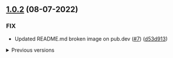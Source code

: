 ## [1.0.2](https://github.com/cgutierr-zgz/usefull_extensions/commit/c18ce96eb3a868a50edfc17484142fcb2fecc771) (08-07-2022)

### FIX

- Updated README.md broken image on pub.dev ([#7](https://github.com/cgutierr-zgz/usefull_extensions/issues/7)) ([d53d913](https://github.com/cgutierr-zgz/usefull_extensions/commit/d53d9132317b57a187d7412e4a180c559adf5f65))

<details >
<summary>Previous versions</summary>

## [1.0.1](https://github.com/cgutierr-zgz/usefull_extensions/commit/c18ce96eb3a868a50edfc17484142fcb2fecc771) (08-07-2022)

### FIX

- Updated README.md broken image on pub.dev ([#7](ht

## [1.0.0](https://github.com/cgutierr-zgz/usefull_extensions/commit/1c7f5d8fc591ee1ef1220ee78d3473fcc55f31e2) (08-07-2022)

### Features

- Added example project ([#1](https://github.com/cgutierr-zgz/usefull_extensions/issues/1)) ([ad6ce5f](https://github.com/cgutierr-zgz/usefull_extensions/commit/ad6ce5f91a60287dd89e068eb8ebfeda228187c7))
- Updated README.md with examples ([#2](https://github.com/cgutierr-zgz/usefull_extensions/issues/2)) ([b007bd4](https://github.com/cgutierr-zgz/usefull_extensions/commit/b007bd4c010c3f81f0aba1d88b1127f2b8c4d907))
- Added 100% test coverage ([#3](https://github.com/cgutierr-zgz/usefull_extensions/issues/3)) ([67ce874](https://github.com/cgutierr-zgz/usefull_extensions/commit/67ce8741cc20042887bfb2345b1b1ddf20cf87a5))
- Added CI/CD pipelines ([#4](https://github.com/cgutierr-zgz/usefull_extensions/issues/4)) ([a0accdc](https://github.com/cgutierr-zgz/usefull_extensions/commit/a0accdcd4bc1764b386ac61c803a272f7bcc6ffc))


## [0.0.1](https://github.com/cgutierr-zgz/usefull_extensions/commit/33844136a4d66310ed0bf8d295bb7f9979f4cfbd) (08-07-2022)

### Features

- Initial release of the `usefull_extensions` package

</details>